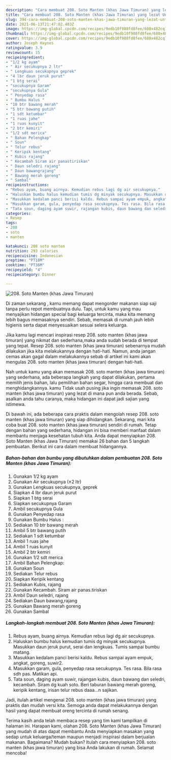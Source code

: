 ```yaml
---
description: "Cara membuat 208. Soto Manten (khas Jawa Timuran) yang lezat Untuk Jualan"
title: "Cara membuat 208. Soto Manten (khas Jawa Timuran) yang lezat Untuk Jualan"
slug: 394-cara-membuat-208-soto-manten-khas-jawa-timuran-yang-lezat-untuk-jualan
date: 2021-06-13T21:47:02.403Z
image: https://img-global.cpcdn.com/recipes/9edb10f988fd8fee/680x482cq70/208-soto-manten-khas-jawa-timuran-foto-resep-utama.jpg
thumbnail: https://img-global.cpcdn.com/recipes/9edb10f988fd8fee/680x482cq70/208-soto-manten-khas-jawa-timuran-foto-resep-utama.jpg
cover: https://img-global.cpcdn.com/recipes/9edb10f988fd8fee/680x482cq70/208-soto-manten-khas-jawa-timuran-foto-resep-utama.jpg
author: Joseph Haynes
ratingvalue: 3.9
reviewcount: 15
recipeingredient:
- "1/2 kg ayam"
- " Air secukupnya 2 ltr"
- " Lengkuas secukupnya geprek"
- "4 lbr daun jeruk purut"
- "1 btg serai"
- "secukupnya Garam"
- "secukupnya Gula"
- " Penyedap rasa"
- " Bumbu Halus "
- "10 btr bawang merah"
- "5 btr bawang putih"
- "1 sdt ketumbar"
- "1 ruas jahe"
- "1 ruas kunyit"
- "2 btr kemiri"
- "1/2 sdt merica"
- " Bahan Pelengkap"
- " Soun"
- " Telur rebus"
- " Keripik kentang"
- " Kubis rajang"
- " Kecambah Siram air panastiriskan"
- " Daun seledri rajang"
- " Daun bawangrajang"
- " Bawang merah goreng"
- " Sambal"
recipeinstructions:
- "Rebus ayam, buang airnya. Kemudian rebus lagi dg air secukupnya."
- "Haluskan bumbu halus kemudian tumis dg minyak secukupnya. Masukkan daun jeruk purut, serai dan lengkuas. Tumis sampai bumbu matang."
- "Masukkan kedalam panci berisi kaldu. Rebus sampai ayam empuk, angkat, goreng, suwir2."
- "Masukkan garam, gula, penyedap rasa secukupnya. Tes rasa. Bila rasa sdh pas. Matikan api."
- "Tata soun, daging ayam suwir, rajangan kubis, daun bawang dan seledri, kecambah. Siram dg kuah soto. Beri taburan bawang merah goreng, keripik kentang, irisan telur rebus daaa...n sajikan."
categories:
- Resep
tags:
- 208
- soto
- manten

katakunci: 208 soto manten 
nutrition: 293 calories
recipecuisine: Indonesian
preptime: "PT18M"
cooktime: "PT36M"
recipeyield: "4"
recipecategory: Dinner

---
```



![208. Soto Manten (khas Jawa Timuran)](https://img-global.cpcdn.com/recipes/9edb10f988fd8fee/680x482cq70/208-soto-manten-khas-jawa-timuran-foto-resep-utama.jpg)

Di zaman  sekarang , kamu memang dapat mengorder makanan siap saji tanpa perlu repot membuatnya dulu. Tapi, untuk kamu yang mau menyajikan hidangan special bagi keluarga tercinta, maka kita memang lebih bagus memasaknya sendiri. Sebab, memasak di rumah jauh lebih higienis serta dapat menyesuaikan sesuai selera keluarga.

Jika kamu lagi mencari inspirasi resep 208. soto manten (khas jawa timuran) yang nikmat dan sederhana,maka anda sudah berada di tempat yang tepat. Resep 208. soto manten (khas jawa timuran)  sebenarnya mudah dilakukan jika kita melakukannya dengan hati-hati. Namun, anda jangan cemas akan gagal dalam melakukannya 
sebab di artikel ini kami akan mengulas 208. soto manten (khas jawa timuran) dengan hati-hati.  



Nah untuk kamu yang akan memasak 208. soto manten (khas jawa timuran) yang sederhana, ada beberapa langkah yang dapat dilakukan, pertama memilih jenis bahan, lalu pemilihan bahan segar, hingga cara membuat dan menghidangkannya. kamu Tidak usah pusing jika ingin memasak 208. soto manten (khas jawa timuran) yang lezat di mana pun anda berada. Sebab, asalkan anda  tahu caranya, maka hidangan ini dapat jadi sajian yang istimewa.

Di bawah ini, ada beberapa cara praktis  dalam mengolah resep 208. soto manten (khas jawa timuran) yang siap dihidangkan. Sekarang, mari kita coba buat 208. soto manten (khas jawa timuran) sendiri di rumah. Tetap dengan bahan yang sederhana, hidangan ini bisa memberi manfaat dalam membantu menjaga kesehatan tubuh kita. Anda dapat menyiapkan 208. Soto Manten (khas Jawa Timuran) memakai 26 bahan dan 5 langkah pembuatan. Berikut ini cara dalam membuat hidangannya.

<!--inarticleads1-->

##### Bahan-bahan dan bumbu yang dibutuhkan dalam pembuatan 208. Soto Manten (khas Jawa Timuran):

1. Gunakan 1/2 kg ayam
1. Gunakan  Air secukupnya (±2 ltr)
1. Gunakan  Lengkuas secukupnya, geprek
1. Siapkan 4 lbr daun jeruk purut
1. Siapkan 1 btg serai
1. Siapkan secukupnya Garam
1. Ambil secukupnya Gula
1. Gunakan  Penyedap rasa
1. Gunakan  Bumbu Halus :
1. Sediakan 10 btr bawang merah
1. Ambil 5 btr bawang putih
1. Sediakan 1 sdt ketumbar
1. Ambil 1 ruas jahe
1. Ambil 1 ruas kunyit
1. Ambil 2 btr kemiri
1. Gunakan 1/2 sdt merica
1. Ambil  Bahan Pelengkap:
1. Gunakan  Soun
1. Sediakan  Telur rebus
1. Siapkan  Keripik kentang
1. Sediakan  Kubis, rajang
1. Gunakan  Kecambah. Siram air panas.tiriskan
1. Ambil  Daun seledri, rajang
1. Sediakan  Daun bawang,rajang
1. Gunakan  Bawang merah goreng
1. Gunakan  Sambal




<!--inarticleads2-->

##### Langkah-langkah membuat 208. Soto Manten (khas Jawa Timuran):

1. Rebus ayam, buang airnya. Kemudian rebus lagi dg air secukupnya.
1. Haluskan bumbu halus kemudian tumis dg minyak secukupnya. Masukkan daun jeruk purut, serai dan lengkuas. Tumis sampai bumbu matang.
1. Masukkan kedalam panci berisi kaldu. Rebus sampai ayam empuk, angkat, goreng, suwir2.
1. Masukkan garam, gula, penyedap rasa secukupnya. Tes rasa. Bila rasa sdh pas. Matikan api.
1. Tata soun, daging ayam suwir, rajangan kubis, daun bawang dan seledri, kecambah. Siram dg kuah soto. Beri taburan bawang merah goreng, keripik kentang, irisan telur rebus daaa...n sajikan.




Jadi, itulah artikel mengenai  208. soto manten (khas jawa timuran)  yang praktis dan mudah versi kita. Semoga anda dapat melakukannya dengan hasil yang dapat membuat oreng tercinta di rumah senang. 

Terima kasih anda telah membaca resep yang tim kami tampilkan di halaman ini. Harapan kami, olahan  208. Soto Manten (khas Jawa Timuran) yang mudah di atas dapat membantu Anda menyiapkan masakan yang sedap untuk keluarga/teman maupun menjadi inspirasi dalam berjualan makanan. Bagaimana? Mudah bukan? Itulah cara menyiapkan 208. soto manten (khas jawa timuran) yang bisa Anda lakukan di rumah. Selamat mencoba!

